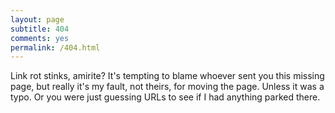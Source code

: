 ```yaml
---
layout: page
subtitle: 404
comments: yes
permalink: /404.html
---
```


Link rot stinks, amirite? It's tempting to blame whoever sent you this
missing page, but really it's my fault, not theirs, for moving the
page. Unless it was a typo. Or you were just guessing URLs to see if I
had anything parked there. 

<!--
See: https://gist.github.com/sbliven/0ca4dee4e0190a6b3dc7e3d8040cc395
and
https://amreldib.com/blog/FixJekyllCaseSensitiveUrlsOnGitHubPages/
-->

<script>
var allposts = [];
function redirectToCorrectPage() {
  console.log("Unable to find page. Trying other URL cases.");
	{% for post in site.pages %}  
		allposts.push("{{ post.url }}");  
	{% endfor %}  
	var url = window.location.pathname;
	// strip trailing /
	if (url.slice(-1) === "/") {  
		 url = url.slice(0, -1);  
	}
	var allpostsUpperCase = allposts.map(function(value) {  
	  	// strip trailing /
	  	if (value.slice(-1) === "/") {  
			value = value.slice(0, -1);  
	  	}
		return value.toUpperCase();  
	});  
	console.log("Looking for "+url.toUpperCase() + " in "+allpostsUpperCase);
	var i = allpostsUpperCase.indexOf(url.toUpperCase());  
	if (i != -1) {  
		console.log(allposts[i]);  
		window.location = allposts[i];  
	}  
}  
window.onload = redirectToCorrectPage;
</script>
